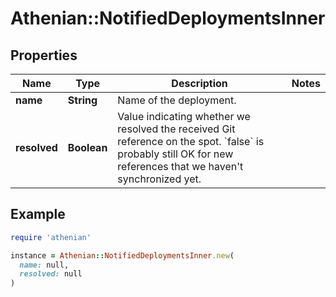 # Athenian::NotifiedDeploymentsInner

## Properties

| Name | Type | Description | Notes |
| ---- | ---- | ----------- | ----- |
| **name** | **String** | Name of the deployment. |  |
| **resolved** | **Boolean** | Value indicating whether we resolved the received Git reference on the spot. &#x60;false&#x60; is probably still OK for new references that we haven&#39;t synchronized yet.  |  |

## Example

```ruby
require 'athenian'

instance = Athenian::NotifiedDeploymentsInner.new(
  name: null,
  resolved: null
)
```

